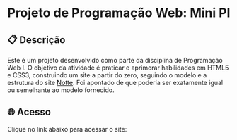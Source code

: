 # Projeto de Programação Web: Mini PI

## 📋 Descrição
Este é um projeto desenvolvido como parte da disciplina de Programação Web I. O objetivo da atividade é praticar e aprimorar habilidades em HTML5 e CSS3, construindo um site a partir do zero, seguindo o modelo e a estrutura do site <a href="http://www.notte.com.br/" style="color: black;">Notte</a>. Foi apontado de que poderia ser exatamente igual ou semelhante ao modelo fornecido.

## 🌐 Acesso 
Clique no link abaixo para acessar o site: 
<a href="http://www.notte.com.br/" style="color: black;"></a>
